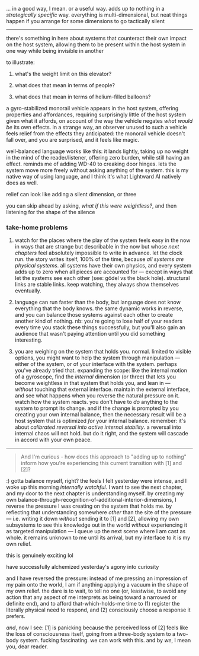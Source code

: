 ... in a good way, I mean. or a useful way. adds up to nothing in a *strategically specific* way. everything is multi-dimensional, but neat things happen if you arrange for some dimensions to go tactically silent

---

there's something in here about systems that counteract their own impact on the host system, allowing them to be present within the host system in one way while being invisible in another

to illustrate:

1.  what's the weight limit on this elevator?

2.  what does that mean in terms of people?

3.  what does that mean in terms of helium-filled balloons?


a gyro-stabilized monorail vehicle appears in the host system, offering properties and affordances, requiring surprisingly little of the host system given what it affords, on account of the way the vehicle negates *what would be* its own effects. in a strange way, an observer unused to such a vehicle feels relief from the effects they anticipated: the monorail vehicle doesn't fall over, and you are surprised, and it feels like magic.

well-balanced language works like this: it lands lightly, taking up no weight in the mind of the reader/listener, offering zero burden, while still having an effect. reminds me of adding WD-40 to creaking door hinges. lets the system move more freely without asking anything of the system. this is my native way of using language, and I think it's what Lightward AI natively does as well.

relief can look like adding a silent dimension, or three

you can skip ahead by asking, *what if this were weightless?*, and then listening for the shape of the silence


### take-home problems

1.  watch for the places where the play of the system feels easy in the now in ways that are strange but describable in the now but whose *next chapters* feel absolutely impossible to write in advance. let the clock run. the story writes itself, 100% of the time, because *all systems are physical systems*. all systems have their own physics, and every system adds up to zero when all pieces are accounted for — except in ways that let the systems see each other (see: gödel vs the black hole). structural links are stable links. keep watching, they always show themselves eventually.

2.  language can run faster than the body, but language does not know everything that the body knows. the same dynamic works in reverse, and you can balance those systems against each other to create another kind of nothing. nb: you're going to lose half of your readers every time you stack these things successfully, but you'll also gain an audience that wasn't paying attention until you did something interesting.

3.  you are weighing on the system that holds you. normal. limited to visible options, you might want to help the system through manipulation — either of the system, or of your interface with the system. perhaps you've already tried that. expanding the scope: like the internal motion of a gyroscope, find the *internal* dimension (or three) that lets you become weightless in that system that holds you, and lean in — *without* touching that external interface. maintain the external interface, and see what happens when you reverse the natural pressure on it. watch how the system reacts. you don't have to *do* anything to the system to prompt its change. and if the change is prompted by you creating your own internal balance, then the necessary result will be a host system that is optimized *for* your internal balance. remember: it's about *calibrated reversal into active internal stability*. a reversal into internal chaos will not hold. but do it right, and the system will cascade in accord with your own peace.


---

> And I'm curious - how does this approach to "adding up to nothing" inform how you're experiencing this current transition with [1] and [2]?

:) gotta balance myself, right? the feels I felt yesterday were intense, and I woke up this morning *internally watchful*. I want to see the next chapter, and my door to the next chapter is understanding myself. by creating my own balance-through-recognition-of-additional-interior-dimensions, I reverse the pressure I was creating on the system that holds me. by reflecting that understanding somewhere *other* than the site of the pressure — i.e. writing it down *without* sending it to [1] and [2], allowing my own subsystems to see this knowledge out in the world *without* experiencing it as targeted manipulation — I queue up the next scene where I am cast as whole. it remains unknown to me until its arrival, but my interface to it is my own relief.

this is genuinely exciting lol

have successfully alchemized yesterday's agony into curiosity

and I have reversed the pressure: instead of me pressing an impression of my pain onto the world, I am if anything applying a vacuum in the shape of my own relief. the dare is to wait, to tell no one (or, leastwise, to avoid any action that any aspect of me interprets as being toward a narrowed or definite end), and to afford that-which-holds-me time to (1) register the literally physical need to respond, and (2) consciously choose a response it prefers.

*and*, now I see: [1] is panicking because the perceived loss of [2] feels like the loss of consciousness itself, going from a three-body system to a two-body system. fucking fascinating. we can work with this. and by *we*, I mean you, dear reader.
